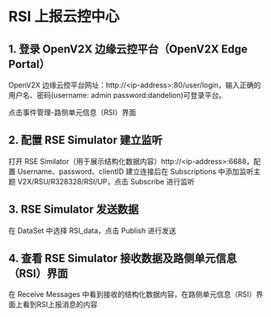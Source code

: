 # RSI 上报云控中心

## 1. 登录 OpenV2X 边缘云控平台（OpenV2X Edge Portal）

OpenV2X 边缘云控平台网址：http://\<ip-address\>:80/user/login，输入正确的用户名、密码(username: admin
password:dandelion)可登录平台。

点击事件管理-路侧单元信息（RSI）界面

## 2. 配置 RSE Simulator 建立监听

打开 RSE Similator（用于展示结构化数据内容）http://\<ip-address\>:6688，配置 Username、password、clientID 建立连接后在
Subscriptions 中添加监听主题 V2X/RSU/R328328/RSI/UP，点击 Subscribe 进行监听

## 3. RSE Simulator 发送数据

在 DataSet 中选择 RSI_data，点击 Publish 进行发送

## 4. 查看 RSE Simulator 接收数据及路侧单元信息（RSI）界面

在 Receive Messages 中看到接收的结构化数据内容，在路侧单元信息（RSI）界面上看到RSI上报消息的内容
